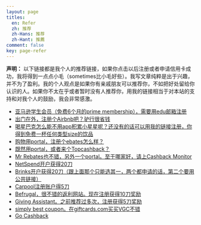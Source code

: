 ```yaml
---
layout: page
titles:
  en: Refer
  zh: 推荐
  zh-Hans: 推荐
  zh-Hant: 推薦
comment: false
key: page-refer
---
```


**声明：**
以下链接都是我个人的推荐链接，如果你点击以后注册或者申请信用卡成功，我将得到一点点小毛（sometimes比小毛好些）。我写文章纯粹是出于兴趣，并不为了盈利。我的个人观点是如果你有亲戚朋友可以推荐你，不如把好处留给你认识的人。如果你不太在乎或者暂时没有人推荐你，用我的链接相当于对本站的支持和对我个人的鼓励，我会非常感激。


- [亚马逊学生会员（免费6个月的prime membership），需要用edu邮箱注册][amazon]
- [出门在外，注册个Airbnb吧？驴行很省钱][airbnb]
- [喝星巴克怎么能不用app积累小星星呢？还没有的话可以用我的链接注册，你得到免费一杯任何类型size的饮品][starbucks]
- [购物用portal，注册个ebates怎么样？][ebates]
- [既然用portal，或者来个Topcashback？][topcashback]
- [Mr Rebates也不错，另外一个portal。至于哪家好，请上Cashback Monitor][mrrebates]
- [NetSpend开户获得20刀][netspend]
- [Brinks开户获得20刀（跟上面那个只能选其一，两个都申请的话，第二个要用公共链接）][brinks]
- [Carpool注册账户得5刀][cardpool]
- [Befrugal，很不错的返利网站。现在注册获得10刀奖励][befrugal]
- [Giving Assistant。之前推荐过多次，注册获得5刀奖励][givingass]
- [simply best coupon。在giftcards.com买买VGC不错][simplybest]
- [Go Cashback][gocashback]


[amazon]: http://www.amazon.com/gp/student/signup/info?ie=UTF8&refcust=FD24CDKIV4V2XKL4MOCY6R5HBM&ref_type=generic
[airbnb]: http://www.airbnb.com/c/xgu228?s=8
[starbucks]: http://refer.starbucks.com/v2/share/6149172321054435805/77696c6c6775407961686f6f2e636f6d
[ebates]: http://www.ebates.com/rf.do?referrerid=pn3%2FBSjsI1XhPFkeH8jeKQ%3D%3D&eeid=28187
[topcashback]: http://www.topcashback.com/ref/shamrock
[mrrebates]: http://www.mrrebates.com?refid=1058810/
[netspend]: https://mynetspendcard.com/prepaid-debit-card/applyNow.m?uref=5379135708
[brinks]: https://www.brinksprepaidmastercard.com/prepaid-debit-card/applyNow.m?ctxName=b_raf&uref=2848114083
[cardpool]: http://refer.cardpool.com/v2/share/6183860960342641247
[befrugal]: http://www.befrugal.com/referral/?ref=TXOQJGI
[givingass]: https://givingassistant.org/?rid=x61u06j0ez
[simplybest]: https://www.simplybestcoupons.com/?refid=49191
[gocashback]: http://www.gocashback.com/r/1385882

